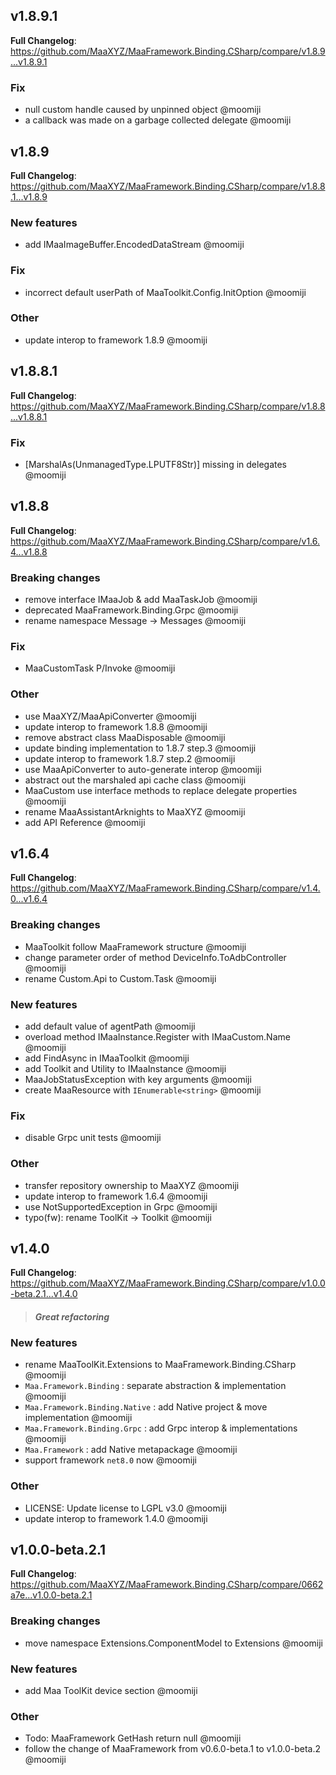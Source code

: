 ## v1.8.9.1

**Full Changelog**: https://github.com/MaaXYZ/MaaFramework.Binding.CSharp/compare/v1.8.9...v1.8.9.1

### Fix

- null custom handle caused by unpinned object @moomiji
- a callback was made on a garbage collected delegate @moomiji

## v1.8.9

**Full Changelog**: https://github.com/MaaXYZ/MaaFramework.Binding.CSharp/compare/v1.8.8.1...v1.8.9

### New features

- add IMaaImageBuffer.EncodedDataStream @moomiji

### Fix

- incorrect default userPath of MaaToolkit.Config.InitOption @moomiji

### Other

- update interop to framework 1.8.9 @moomiji

## v1.8.8.1

**Full Changelog**: https://github.com/MaaXYZ/MaaFramework.Binding.CSharp/compare/v1.8.8...v1.8.8.1

### Fix

- [MarshalAs(UnmanagedType.LPUTF8Str)] missing in delegates @moomiji

## v1.8.8

**Full Changelog**: https://github.com/MaaXYZ/MaaFramework.Binding.CSharp/compare/v1.6.4...v1.8.8

### Breaking changes

- remove interface IMaaJob & add MaaTaskJob @moomiji
- deprecated MaaFramework.Binding.Grpc @moomiji
- rename namespace Message -> Messages @moomiji

### Fix

- MaaCustomTask P/Invoke @moomiji

### Other

- use MaaXYZ/MaaApiConverter @moomiji
- update interop to framework 1.8.8 @moomiji
- remove abstract class MaaDisposable @moomiji
- update binding implementation to 1.8.7 step.3 @moomiji
- update interop to framework 1.8.7 step.2 @moomiji
- use MaaApiConverter to auto-generate interop @moomiji
- abstract out the marshaled api cache class @moomiji
- MaaCustom use interface methods to replace delegate properties @moomiji
- rename MaaAssistantArknights to MaaXYZ @moomiji
- add API Reference @moomiji

## v1.6.4

**Full Changelog**: https://github.com/MaaXYZ/MaaFramework.Binding.CSharp/compare/v1.4.0...v1.6.4

### Breaking changes

- MaaToolkit follow MaaFramework structure @moomiji
- change parameter order of method DeviceInfo.ToAdbController @moomiji
- rename Custom.Api to Custom.Task @moomiji

### New features

- add default value of agentPath @moomiji
- overload method IMaaInstance.Register with IMaaCustom.Name @moomiji
- add FindAsync in IMaaToolkit @moomiji
- add Toolkit and Utility to IMaaInstance @moomiji
- MaaJobStatusException with key arguments @moomiji
- create MaaResource with `IEnumerable<string>` @moomiji

### Fix

- disable Grpc unit tests @moomiji

### Other

- transfer repository ownership to MaaXYZ @moomiji
- update interop to framework 1.6.4 @moomiji
- use NotSupportedException in Grpc @moomiji
- typo(fw): rename ToolKit -> Toolkit @moomiji

## v1.4.0

**Full Changelog**: https://github.com/MaaXYZ/MaaFramework.Binding.CSharp/compare/v1.0.0-beta.2.1...v1.4.0

> #### ***Great refactoring***

### New features

- rename MaaToolKit.Extensions to MaaFramework.Binding.CSharp @moomiji
- `Maa.Framework.Binding` : separate abstraction & implementation @moomiji
- `Maa.Framework.Binding.Native` : add Native project & move implementation @moomiji
- `Maa.Framework.Binding.Grpc` : add Grpc interop & implementations @moomiji
- `Maa.Framework` : add Native metapackage @moomiji
- support framework `net8.0` now @moomiji

### Other

- LICENSE: Update license to LGPL v3.0 @moomiji
- update interop to framework 1.4.0 @moomiji

## v1.0.0-beta.2.1

**Full Changelog**: https://github.com/MaaXYZ/MaaFramework.Binding.CSharp/compare/0662a7e...v1.0.0-beta.2.1

### Breaking changes

- move namespace Extensions.ComponentModel to Extensions @moomiji

### New features

- add Maa ToolKit device section @moomiji

### Other

- Todo: MaaFramework GetHash return null @moomiji
- follow the change of MaaFramework from v0.6.0-beta.1 to v1.0.0-beta.2 @moomiji
